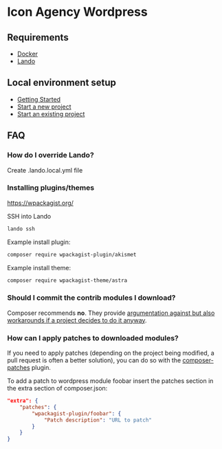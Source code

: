 # Icon Agency Wordpress

## Requirements

- [Docker](https://docs.docker.com/install/)
- [Lando](https://docs.lando.dev/basics/installation.html#system-requirements)

## Local environment setup

- [Getting Started](https://dev.iconagency.com.au/)
- [Start a new project](https://dev.iconagency.com.au/#/lando-new-project)
- [Start an existing project](https://dev.iconagency.com.au/#/lando-start)

## FAQ

### How do I override Lando?

Create .lando.local.yml file

### Installing plugins/themes

https://wpackagist.org/

SSH into Lando

```bash
lando ssh
```

Example install plugin:

```bash
composer require wpackagist-plugin/akismet
```

Example install theme:

```bash
composer require wpackagist-theme/astra
```

### Should I commit the contrib modules I download?

Composer recommends **no**. They provide [argumentation against but also
workarounds if a project decides to do it anyway](https://getcomposer.org/doc/faqs/should-i-commit-the-dependencies-in-my-vendor-directory.md).

### How can I apply patches to downloaded modules?

If you need to apply patches (depending on the project being modified, a pull
request is often a better solution), you can do so with the
[composer-patches](https://github.com/cweagans/composer-patches) plugin.

To add a patch to wordpress module foobar insert the patches section in the extra
section of composer.json:

```json
"extra": {
    "patches": {
        "wpackagist-plugin/foobar": {
            "Patch description": "URL to patch"
        }
    }
}
```
